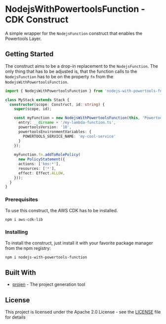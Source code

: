 # NodejsWithPowertoolsFunction - CDK Construct

A simple wrapper for the `NodejsFunction` construct that enables the Powertools Layer.

## Getting Started

The construct aims to be a drop-in replacement to the `NodejsFunction`. The only thing that has to be adjusted is, that 
the function calls to the `NodejsFunction` has to be on the property `fn` from the `NodejsWithPowertoolsFunction`.

```typescript
import { NodejsWithPowertoolsFunction } from 'nodejs-with-powertools-function';

class MyStack extends Stack {
  constructor(scope: Construct, id: string) {
    super(scope, id);

    const myFunction = new NodejsWithPowertoolsFunction(this, 'PowertoolsFunction', {
      entry: __dirname + '/my-lambda-function.ts',
      powertoolsVersion: '10',
      powertoolsEnvironmentVariables: {
        POWERTOOLS_SERVICE_NAME: 'my-cool-service'
      }
    });
    
    myFunction.fn.addToRolePolicy(
      new PolicyStatement({
      actions: ['kms:*'],
      resources: ['*'],
      effect: Effect.ALLOW,
    }));
  }
}
```

### Prerequisites

To use this construct, the AWS CDK has to be installed.

```bash
npm i aws-cdk-lib
```

### Installing

To install the construct, just install it with your favorite package manager from the npm registry:

```bash
npm i nodejs-with-powertools-function 
```

## Built With

* [projen](https://projen.io/) - The project generation tool

## License

This project is licensed under the Apache 2.0 License - see the [LICENSE](LICENSE) file for details
